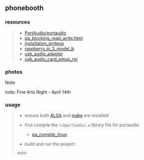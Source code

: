 ## **phonebooth**

### resources
>- [PortAudio/portaudio](https://github.com/PortAudio/portaudio)
>- [pa_blocking_read_write.html](https://portaudio.com/docs/v19-doxydocs/blocking_read_write.html)
>- [installation_writeup](https://docs.google.com/document/d/1XouO8o9H_l_IDd2_Z0JVcL264ybqdvaisL009b8jgXM)
>- [raspberry_pi_3_model_b](https://www.adafruit.com/product/3055)
>- [usb_audio_adapter](https://www.adafruit.com/product/1475)
>- [usb_audio_card_setup_rpi](https://learn.adafruit.com/usb-audio-cards-with-a-raspberry-pi)

### photos
>[!Note]
>todo: Fine Arts Night - April 14th

### usage
>- ensure both [ALSA](https://www.alsa-project.org/wiki/Main_Page) and [make](https://www.gnu.org/software/make/manual/make.html) are installed
>
>- first compile the `libportaudio.a` library file for portaudio
  >    - [pa_compile_linux](https://portaudio.com/docs/v19-doxydocs/compile_linux.html)
>
>- build and run the project:
>```
>make
>```
